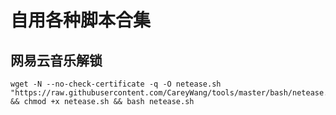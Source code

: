 # 自用各种脚本合集

## 网易云音乐解锁

```shell
wget -N --no-check-certificate -q -O netease.sh "https://raw.githubusercontent.com/CareyWang/tools/master/bash/netease.sh" && chmod +x netease.sh && bash netease.sh
```
